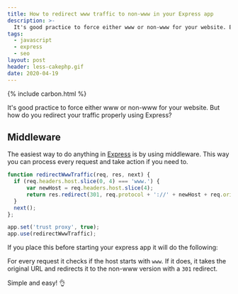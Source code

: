 ```yaml
---
title: How to redirect www traffic to non-www in your Express app
description: >-
  It's good practice to force either www or non-www for your website. But how do you redirect your traffic properly using Express?
tags:
  - javascript
  - express
  - seo
layout: post
header: less-cakephp.gif
date: 2020-04-19
---
```


{% include carbon.html %}

It's good practice to force either www or non-www for your website. But how do you redirect your traffic properly using Express?

## Middleware

The easiest way to do anything in [Express](https://expressjs.com/) is by using middleware. This way you can process every request and take action if you need to.

```javascript
function redirectWwwTraffic(req, res, next) {
  if (req.headers.host.slice(0, 4) === 'www.') {
      var newHost = req.headers.host.slice(4);
      return res.redirect(301, req.protocol + '://' + newHost + req.originalUrl);
  }
  next();
};

app.set('trust proxy', true);
app.use(redirectWwwTraffic);
```

If you place this before starting your express app it will do the following:

For every request it checks if the host starts with `www`. If it does, it takes the original URL and redirects it to the non-www version with a `301` redirect.

Simple and easy! 👌